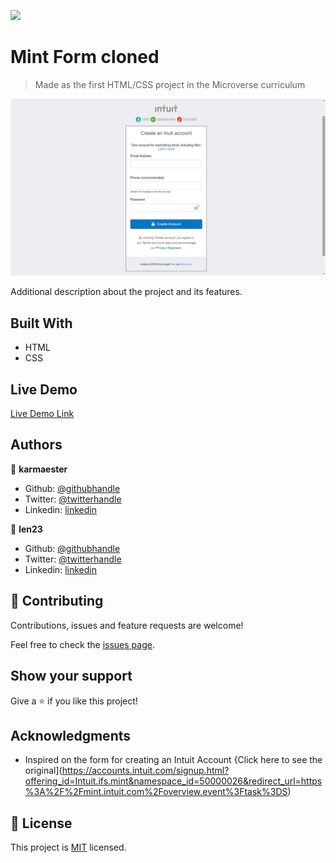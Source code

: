 ![](https://img.shields.io/badge/Microverse-blueviolet)

# Mint Form cloned

> Made as the first HTML/CSS project in the Microverse curriculum

![screenshot](./screenshot.png)

Additional description about the project and its features.

## Built With

- HTML
- CSS

## Live Demo

[Live Demo Link](https://karmaester.github.io/Youtube-Cloned/)

## Authors

👤 **karmaester**

- Github: [@githubhandle](https://github.com/karmaester)
- Twitter: [@twitterhandle](https://twitter.com/karmaendlich)
- Linkedin: [linkedin](https://www.linkedin.com/in/khristian-rojas/)

👤 **len23**

- Github: [@githubhandle](https://github.com/len23)
- Twitter: [@twitterhandle](https://twitter.com/lenon468)
- Linkedin: [linkedin](https://www.linkedin.com/in/lenin-montalvo-77660b1b2/)

## 🤝 Contributing

Contributions, issues and feature requests are welcome!

Feel free to check the [issues page](https://github.com/karmaester/Youtube-Cloned/issues).

## Show your support

Give a ⭐️ if you like this project!

## Acknowledgments

- Inspired on the form for creating an Intuit Account
{Click here to see the original](https://accounts.intuit.com/signup.html?offering_id=Intuit.ifs.mint&namespace_id=50000026&redirect_url=https%3A%2F%2Fmint.intuit.com%2Foverview.event%3Ftask%3DS)

## 📝 License

This project is [MIT](lic.url) licensed.
